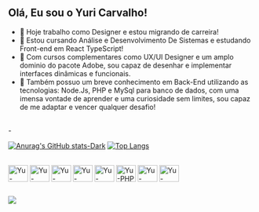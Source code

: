 ## Olá, Eu sou o Yuri Carvalho!



- 🔭 Hoje trabalho como Designer e estou migrando de carreira!
- 🌱 Estou cursando Análise e Desenvolvimento De Sistemas e estudando Front-end em React TypeScript!
- 🚨 Com cursos complementares como UX/UI Designer e um amplo dominio do pacote Adobe, sou capaz de desenhar e implementar interfaces dinâmicas e funcionais.
- 🔸 Também possuo um breve conhecimento em Back-End utilizando as tecnologias: Node.Js, PHP e MySql para banco de dados, com uma imensa vontade de aprender e uma curiosidade sem limites, sou capaz de me adaptar e vencer qualquer desafio!
<br>
-

[![Anurag's GitHub stats-Dark](https://github-readme-stats.vercel.app/api?username=YuOliveira-dev&show_icons=true&theme=dark#gh-dark-mode-only)](https://github.com/anuraghazra/github-readme-stats#gh-dark-mode-only)
[![Top Langs](https://github-readme-stats.vercel.app/api/top-langs/?username=YuOliveira-dev&layout=compact&theme=dark)](https://github.com/anuraghazra/github-readme-stats)


<div style = "display: inline_block"><br>
<img align = "center" alt ="Yu-React" height = "34px" width= "40" src="https://cdn.jsdelivr.net/gh/devicons/devicon@latest/icons/react/react-original.svg" />
<img align = "center" alt ="Yu-JavaScript" height = "34px" width= "40" src="https://cdn.jsdelivr.net/gh/devicons/devicon@latest/icons/javascript/javascript-original.svg" />
<img align = "center" alt ="Yu-TypeScript" height = "34px" width= "40" src="https://cdn.jsdelivr.net/gh/devicons/devicon@latest/icons/typescript/typescript-original.svg" />
<img align = "center" alt ="Yu-CSS3" height = "34px" width= "40" src="https://cdn.jsdelivr.net/gh/devicons/devicon@latest/icons/css3/css3-original.svg" />
<img align = "center" alt ="Yu-HTML5" height = "34px" width= "40" src="https://cdn.jsdelivr.net/gh/devicons/devicon@latest/icons/html5/html5-original.svg" />
<img align = "center" alt ="Yu-PHP" height = "34px" width= "40" src="https://cdn.jsdelivr.net/gh/devicons/devicon@latest/icons/php/php-original.svg" />
<img align = "center" alt ="Yu-NodeJS" height = "34px" width= "40" src="https://cdn.jsdelivr.net/gh/devicons/devicon@latest/icons/nodejs/nodejs-original-wordmark.svg" />
<img align = "center" alt ="Yu-NodeJS" height = "34px" width= "40" src="https://cdn.jsdelivr.net/gh/devicons/devicon@latest/icons/mysql/mysql-original-wordmark.svg" />



</div>
          
##

<a href= "https://w.app/YuOliveira"><img src= "	https://img.shields.io/badge/WhatsApp-25D366?style=for-the-badge&logo=whatsapp&logoColor=white"></a>

